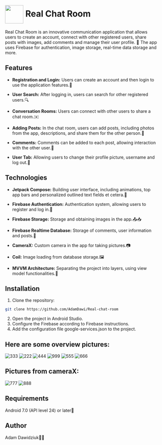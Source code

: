 # <img src="https://github.com/AdamDawi/Real-chat-room/assets/49430055/edb8c16b-2d11-4f68-89fe-71cbe5c47182" width="60" height="60" align="center" /> Real Chat Room

Real Chat Room is an innovative communication application that allows users to create an account, connect with other registered users, share posts with images, add comments and manage their user profile. 🚀
The app uses Firebase for authentication, image storage, real-time data storage and more.

## Features

- **Registration and Login:** Users can create an account and then login to use the application features.📝

- **User Search:** After logging in, users can search for other registered users.🔍

- **Conversation Rooms:** Users can connect with other users to share a chat room.✉️

- **Adding Posts:** In the chat room, users can add posts, including photos from the app, descriptions, and share them for the other person.📸

- **Comments:** Comments can be added to each post, allowing interaction with the other user.💬

- **User Tab:** Allowing users to change their profile picture, username and log out.🔄

## Technologies

- **Jetpack Compose:** Building user interface, including animations, top app bars and personalized outlined text fields et cetera.🎨

- **Firebase Authentication:** Authentication system, allowing users to register and log in.🔐

- **Firebase Storage:** Storage and obtaining images in the app.📤📥

- **Firebase Realtime Database:** Storage of comments, user information and posts.💾

- **CameraX:** Custom camera in the app for taking pictures.📷

- **Coil:** Image loading from database storage.🖼️

- **MVVM Architecture:** Separating the project into layers, using view model functionalities.🔧

## Installation

1. Clone the repository:
```bash
git clone https://github.com/AdamDawi/Real-chat-room
```
2. Open the project in Android Studio.
3. Configure the Firebase according to Firebase instructions.
4. Add the configuration file google-services.json to the project.

## Here are some overview pictures:
![333](https://github.com/AdamDawi/Real-chat-room/assets/49430055/7123b5b3-c8ee-49ad-85b7-4310da7cd105)
![222](https://github.com/AdamDawi/Real-chat-room/assets/49430055/6e2925de-5bd9-4d25-aad5-99f5714d8424)
![444](https://github.com/AdamDawi/Real-chat-room/assets/49430055/39b12fe2-d1f1-47a3-b8dc-f6785a44a1d1)
![999](https://github.com/AdamDawi/Real-chat-room/assets/49430055/6500b1e0-4208-4cd8-808b-b4d730597715)
![555](https://github.com/AdamDawi/Real-chat-room/assets/49430055/fc70e1d5-9388-4a3e-b7d5-3929fc71fc24)
![666](https://github.com/AdamDawi/Real-chat-room/assets/49430055/abf1c0d8-df24-459b-8c68-18d69f6378d8)

## Pictures from cameraX:
![777](https://github.com/AdamDawi/Real-chat-room/assets/49430055/ef9bf37c-fc97-4459-845b-e023690bb981)
![888](https://github.com/AdamDawi/Real-chat-room/assets/49430055/97bca917-7095-4ccf-9857-c4c65a693e26)

## Requirements
Android 7.0 (API level 24) or later📱

## Author

Adam Dawidziuk🧑‍💻
